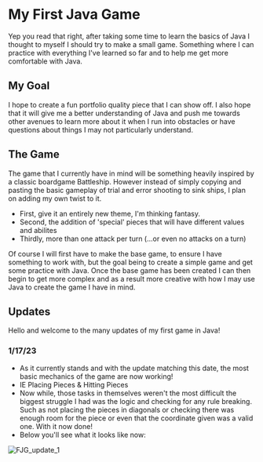 # My First Java Game

Yep you read that right, after taking some time to learn the basics of Java
I thought to myself I should try to make a small game. Something where I can
practice with everything I've learned so far and to help me get more comfortable
with Java.

## My Goal

I hope to create a fun portfolio quality piece that I can show off. I also hope that it will give me a better understanding of Java and push me towards other avenues to learn more about it when I run into obstacles or have questions about things I may not particularly understand.

## The Game

The game that I currently have in mind will be something heavily inspired by a classic boardgame Battleship. However instead of simply copying and pasting the basic gameplay of trial and error shooting to sink ships, I plan on adding my own twist to it. 
- First, give it an entirely new theme, I'm thinking fantasy.
- Second, the addition of 'special' pieces that will have different values and abilites
- Thirdly, more than one attack per turn (...or even no attacks on a turn)

Of course I will first have to make the base game, to ensure I have something to work with, but the goal being to create a simple game and get some practice with Java. Once the base game has been created I can then begin to get more complex and as a result more creative with how I may use Java to create the game I have in mind.

## Updates

Hello and welcome to the many updates of my first game in Java!

### 1/17/23
- As it currently stands and with the update matching this date, the most basic mechanics of the game are now working!
- IE Placing Pieces & Hitting Pieces
- Now while, those tasks in themselves weren't the most difficult the biggest struggle I had was the logic and checking for any rule breaking. Such as not placing the pieces in diagonals or checking there was enough room for the piece or even that the coordinate given was a valid one. With it now done!
- Below you'll see what it looks like now:

![FJG_update_1](https://user-images.githubusercontent.com/24596772/213031261-526c7b67-5fa1-4daa-a139-364c9899d816.PNG)
